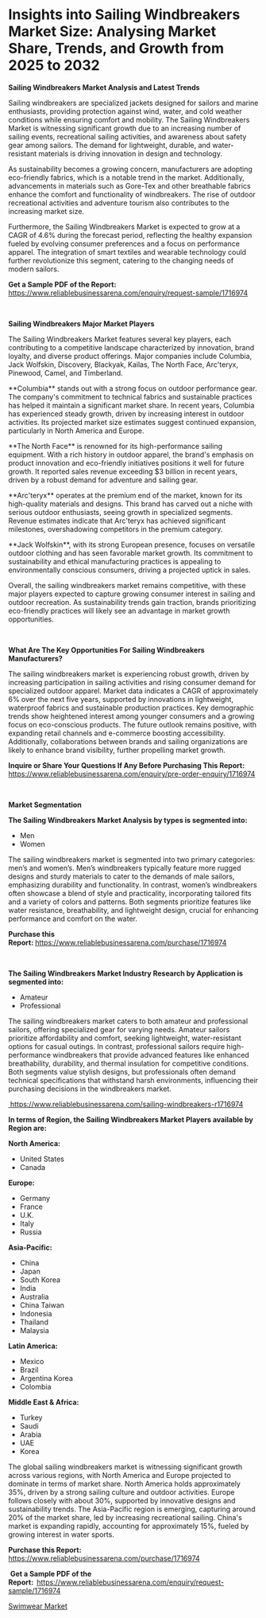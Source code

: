 <p><h1>Insights into Sailing Windbreakers Market Size: Analysing Market Share, Trends, and Growth from 2025 to 2032</h1></p><p><strong>Sailing Windbreakers Market Analysis and Latest Trends</strong></p>
<p><p>Sailing windbreakers are specialized jackets designed for sailors and marine enthusiasts, providing protection against wind, water, and cold weather conditions while ensuring comfort and mobility. The Sailing Windbreakers Market is witnessing significant growth due to an increasing number of sailing events, recreational sailing activities, and awareness about safety gear among sailors. The demand for lightweight, durable, and water-resistant materials is driving innovation in design and technology.</p><p>As sustainability becomes a growing concern, manufacturers are adopting eco-friendly fabrics, which is a notable trend in the market. Additionally, advancements in materials such as Gore-Tex and other breathable fabrics enhance the comfort and functionality of windbreakers. The rise of outdoor recreational activities and adventure tourism also contributes to the increasing market size. </p><p>Furthermore, the Sailing Windbreakers Market is expected to grow at a CAGR of 4.6% during the forecast period, reflecting the healthy expansion fueled by evolving consumer preferences and a focus on performance apparel. The integration of smart textiles and wearable technology could further revolutionize this segment, catering to the changing needs of modern sailors.</p></p>
<p><strong>Get a Sample PDF of the Report:&nbsp;</strong> <a href="https://www.reliablebusinessarena.com/enquiry/request-sample/1716974?utm_campaign=2188&utm_medium=2&utm_source=Github&utm_content=ia&utm_term=05042025&utm_id=sailing-windbreakers">https://www.reliablebusinessarena.com/enquiry/request-sample/1716974</a></p>
<p>&nbsp;</p>
<p><strong>Sailing Windbreakers Major Market Players</strong></p>
<p><p>The Sailing Windbreakers Market features several key players, each contributing to a competitive landscape characterized by innovation, brand loyalty, and diverse product offerings. Major companies include Columbia, Jack Wolfskin, Discovery, Blackyak, Kailas, The North Face, Arc'teryx, Pinewood, Camel, and Timberland.</p><p>**Columbia** stands out with a strong focus on outdoor performance gear. The company's commitment to technical fabrics and sustainable practices has helped it maintain a significant market share. In recent years, Columbia has experienced steady growth, driven by increasing interest in outdoor activities. Its projected market size estimates suggest continued expansion, particularly in North America and Europe.</p><p>**The North Face** is renowned for its high-performance sailing equipment. With a rich history in outdoor apparel, the brand's emphasis on product innovation and eco-friendly initiatives positions it well for future growth. It reported sales revenue exceeding $3 billion in recent years, driven by a robust demand for adventure and sailing gear.</p><p>**Arc'teryx** operates at the premium end of the market, known for its high-quality materials and designs. This brand has carved out a niche with serious outdoor enthusiasts, seeing growth in specialized segments. Revenue estimates indicate that Arc'teryx has achieved significant milestones, overshadowing competitors in the premium category.</p><p>**Jack Wolfskin**, with its strong European presence, focuses on versatile outdoor clothing and has seen favorable market growth. Its commitment to sustainability and ethical manufacturing practices is appealing to environmentally conscious consumers, driving a projected uptick in sales.</p><p>Overall, the sailing windbreakers market remains competitive, with these major players expected to capture growing consumer interest in sailing and outdoor recreation. As sustainability trends gain traction, brands prioritizing eco-friendly practices will likely see an advantage in market growth opportunities.</p></p>
<p>&nbsp;</p>
<p><strong>What Are The Key Opportunities For Sailing Windbreakers Manufacturers?</strong></p>
<p><p>The sailing windbreakers market is experiencing robust growth, driven by increasing participation in sailing activities and rising consumer demand for specialized outdoor apparel. Market data indicates a CAGR of approximately 6% over the next five years, supported by innovations in lightweight, waterproof fabrics and sustainable production practices. Key demographic trends show heightened interest among younger consumers and a growing focus on eco-conscious products. The future outlook remains positive, with expanding retail channels and e-commerce boosting accessibility. Additionally, collaborations between brands and sailing organizations are likely to enhance brand visibility, further propelling market growth.</p></p>
<p><strong>Inquire or Share Your Questions If Any Before Purchasing This Report:</strong> <a href="https://www.reliablebusinessarena.com/enquiry/pre-order-enquiry/1716974?utm_campaign=2188&utm_medium=2&utm_source=Github&utm_content=ia&utm_term=05042025&utm_id=sailing-windbreakers">https://www.reliablebusinessarena.com/enquiry/pre-order-enquiry/1716974</a></p>
<p>&nbsp;</p>
<p><strong>Market Segmentation</strong></p>
<p><strong>The Sailing Windbreakers Market Analysis by types is segmented into:</strong></p>
<p><ul><li>Men</li><li>Women</li></ul></p>
<p><p>The sailing windbreakers market is segmented into two primary categories: men’s and women’s. Men’s windbreakers typically feature more rugged designs and sturdy materials to cater to the demands of male sailors, emphasizing durability and functionality. In contrast, women’s windbreakers often showcase a blend of style and practicality, incorporating tailored fits and a variety of colors and patterns. Both segments prioritize features like water resistance, breathability, and lightweight design, crucial for enhancing performance and comfort on the water.</p></p>
<p><strong>Purchase this Report:&nbsp;</strong><a href="https://www.reliablebusinessarena.com/purchase/1716974?utm_campaign=2188&utm_medium=2&utm_source=Github&utm_content=ia&utm_term=05042025&utm_id=sailing-windbreakers">https://www.reliablebusinessarena.com/purchase/1716974</a></p>
<p>&nbsp;</p>
<p><strong>The Sailing Windbreakers Market Industry Research by Application is segmented into:</strong></p>
<p><ul><li>Amateur</li><li>Professional</li></ul></p>
<p><p>The sailing windbreakers market caters to both amateur and professional sailors, offering specialized gear for varying needs. Amateur sailors prioritize affordability and comfort, seeking lightweight, water-resistant options for casual outings. In contrast, professional sailors require high-performance windbreakers that provide advanced features like enhanced breathability, durability, and thermal insulation for competitive conditions. Both segments value stylish designs, but professionals often demand technical specifications that withstand harsh environments, influencing their purchasing decisions in the windbreakers market.</p></p>
<p><a href="https://www.reliablebusinessarena.com/sailing-windbreakers-r1716974?utm_campaign=2188&utm_medium=2&utm_source=Github&utm_content=ia&utm_term=05042025&utm_id=sailing-windbreakers">&nbsp;https://www.reliablebusinessarena.com/sailing-windbreakers-r1716974</a></p>
<p><strong>In terms of Region, the Sailing Windbreakers Market Players available by Region are:</strong></p>
<p>
    <p> <strong> North America: </strong>
        <ul>
            <li>United States</li>
            <li>Canada</li>
        </ul>
        </p> 
    <p> <strong> Europe: </strong>
        <ul>
            <li>Germany</li>
            <li>France</li>
            <li>U.K.</li>
            <li>Italy</li>
            <li>Russia</li>
        </ul>
        </p> 
    <p> <strong> Asia-Pacific: </strong>
        <ul>
            <li>China</li>
            <li>Japan</li>
            <li>South Korea</li>
            <li>India</li>
            <li>Australia</li>
            <li>China Taiwan</li>
            <li>Indonesia</li>
            <li>Thailand</li>
            <li>Malaysia</li>
        </ul>
        </p> 
    <p> <strong> Latin America: </strong>
        <ul>
            <li>Mexico</li>
            <li>Brazil</li>
            <li>Argentina Korea</li>
            <li>Colombia</li>
        </ul>
        </p> 
    <p> <strong> Middle East & Africa: </strong>
        <ul>
            <li>Turkey</li>
            <li>Saudi</li>
            <li>Arabia</li>
            <li>UAE</li>
            <li>Korea</li>
        </ul>
    </p>
    </p>
<p><p>The global sailing windbreakers market is witnessing significant growth across various regions, with North America and Europe projected to dominate in terms of market share. North America holds approximately 35%, driven by a strong sailing culture and outdoor activities. Europe follows closely with about 30%, supported by innovative designs and sustainability trends. The Asia-Pacific region is emerging, capturing around 20% of the market share, led by increasing recreational sailing. China's market is expanding rapidly, accounting for approximately 15%, fueled by growing interest in water sports.</p></p>
<p><strong>Purchase this Report: </strong><a href="https://www.reliablebusinessarena.com/purchase/1716974?utm_campaign=2188&utm_medium=2&utm_source=Github&utm_content=ia&utm_term=05042025&utm_id=sailing-windbreakers">https://www.reliablebusinessarena.com/purchase/1716974</a></p>
<p>&nbsp;<strong>Get a Sample PDF of the Report:&nbsp;&nbsp;</strong><a href="https://www.reliablebusinessarena.com/enquiry/request-sample/1716974?utm_campaign=2188&utm_medium=2&utm_source=Github&utm_content=ia&utm_term=05042025&utm_id=sailing-windbreakers">https://www.reliablebusinessarena.com/enquiry/request-sample/1716974</a></p>
<p><strong></strong></p>
<p><p><a href="https://github.com/globismark/Market-Research-Report-List-6/blob/main/swimwear-market.md?utm_campaign=2188&utm_medium=2&utm_source=Github&utm_content=ia&utm_term=05042025&utm_id=sailing-windbreakers">Swimwear Market</a></p></p>